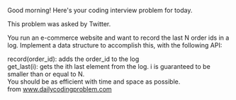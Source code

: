 Good morning! Here's your coding interview problem for today.<br>

This problem was asked by Twitter.<br>

You run an e-commerce website and want to record the last N order ids in a log. Implement a data structure to accomplish this, with the following API:<br>

record(order_id): adds the order_id to the log<br>
get_last(i): gets the ith last element from the log. i is guaranteed to be smaller than or equal to N.<br>
You should be as efficient with time and space as possible.<br>
from www.dailycodingproblem.com <br>
